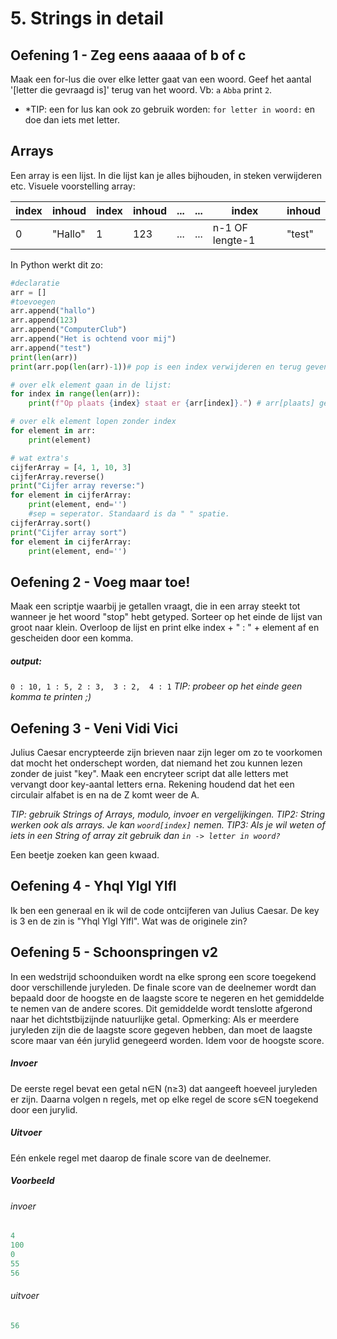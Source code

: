 # 5. Strings in detail
## Oefening 1 - Zeg eens aaaaa of b of c
Maak een for-lus die over elke letter gaat van een woord. Geef het aantal '[letter die gevraagd is]' terug van het woord. Vb: `a` `Abba` print `2`.
- *TIP: een for lus kan ook zo gebruik worden: `for letter in woord:` en doe dan iets met letter.

## Arrays
Een array is een lijst. In die lijst kan je alles bijhouden, in steken verwijderen etc. Visuele voorstelling array:

| index | inhoud | index | inhoud | ... | ... | index | inhoud |
| ----- | ----- | ----- | ----- | ----- | ----- | ----- | ----- |
| 0 | "Hallo" | 1 | 123 | ... | ... | n-1 OF lengte-1 | "test" |

In Python werkt dit zo:
```python
#declaratie
arr = []
#toevoegen
arr.append("hallo")
arr.append(123)
arr.append("ComputerClub")
arr.append("Het is ochtend voor mij")
arr.append("test")
print(len(arr))
print(arr.pop(len(arr)-1))# pop is een index verwijderen en terug geven, en dus hier printen.

# over elk element gaan in de lijst:
for index in range(len(arr)):
    print(f"Op plaats {index} staat er {arr[index]}.") # arr[plaats] geeft de inhoud op die index in de lijst.

# over elk element lopen zonder index
for element in arr:
    print(element)

# wat extra's
cijferArray = [4, 1, 10, 3]
cijferArray.reverse()
print("Cijfer array reverse:")
for element in cijferArray:
    print(element, end='')
    #sep = seperator. Standaard is da " " spatie.
cijferArray.sort()
print("Cijfer array sort")
for element in cijferArray:
    print(element, end='')
```
## Oefening 2 - Voeg maar toe!
Maak een scriptje waarbij je getallen vraagt, die in een array steekt tot wanneer je het woord "stop" hebt getyped. Sorteer op het einde de lijst van groot naar klein. Overloop de lijst en print elke index + " : " + element af en gescheiden door een komma.
##### output:
`0 : 10, 1 : 5, 2 : 3,  3 : 2,  4 : 1`
*TIP: probeer op het einde geen komma te printen ;)*

## Oefening 3 - Veni Vidi Vici
Julius Caesar encrypteerde zijn brieven naar zijn leger om zo te voorkomen dat mocht het onderschept worden, dat niemand het zou kunnen lezen zonder de juist "key".
Maak een encryteer script dat alle letters met vervangt door key-aantal letters erna. Rekening houdend dat het een circulair alfabet is en na de Z komt weer de A.

*TIP: gebruik Strings of Arrays, modulo, invoer en vergelijkingen.*
*TIP2: String werken ook als arrays. Je kan `woord[index]` nemen.*
*TIP3: Als je wil weten of iets in een String of array zit gebruik dan `in -> letter in woord?`*

Een beetje zoeken kan geen kwaad. 

## Oefening 4 - Yhql Ylgl Ylfl
Ik ben een generaal en ik wil de code ontcijferen van Julius Caesar. De key is 3 en de zin is "Yhql Ylgl Ylfl". Wat was de originele zin?

## Oefening 5 - Schoonspringen v2
In een wedstrijd schoonduiken wordt na elke sprong een score toegekend door verschillende juryleden. De finale score van de deelnemer wordt dan bepaald door de hoogste en de laagste score te negeren en het gemiddelde te nemen van de andere scores. Dit gemiddelde wordt tenslotte afgerond naar het dichtstbijzijnde natuurlijke getal.
Opmerking: Als er meerdere juryleden zijn die de laagste score gegeven hebben, dan moet de laagste score maar van één jurylid genegeerd worden. Idem voor de hoogste score.
##### Invoer
De eerste regel bevat een getal n∈N
(n≥3) dat aangeeft hoeveel juryleden er zijn. Daarna volgen n regels, met op elke regel de score s∈N toegekend door een jurylid.
##### Uitvoer
Eén enkele regel met daarop de finale score van de deelnemer.
##### Voorbeeld
###### invoer 
```python
4
100
0
55
56
```
###### uitvoer
```python
56
```